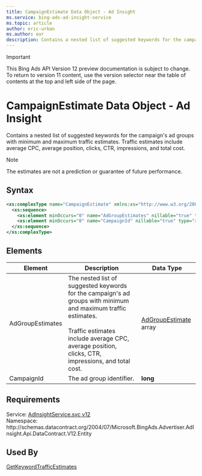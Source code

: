 ```yaml
---
title: CampaignEstimate Data Object - Ad Insight
ms.service: bing-ads-ad-insight-service
ms.topic: article
author: eric-urban
ms.author: eur
description: Contains a nested list of suggested keywords for the campaign's ad groups with minimum and maximum traffic estimates.
---
```

> [!IMPORTANT]
> This Bing Ads API Version 12 preview documentation is subject to change. To return to version 11 content, use the version selector near the table of contents at the top and left side of the page.

# CampaignEstimate Data Object - Ad Insight
Contains a nested list of suggested keywords for the campaign's ad groups with minimum and maximum traffic estimates. Traffic estimates include average CPC, average position, clicks, CTR, impressions, and total cost.

> [!NOTE]
> The estimates are not a prediction or guarantee of future performance.

## Syntax
```xml
<xs:complexType name="CampaignEstimate" xmlns:xs="http://www.w3.org/2001/XMLSchema">
  <xs:sequence>
    <xs:element minOccurs="0" name="AdGroupEstimates" nillable="true" type="tns:ArrayOfAdGroupEstimate" />
    <xs:element minOccurs="0" name="CampaignId" nillable="true" type="xs:long" />
  </xs:sequence>
</xs:complexType>
```

## <a name="elements"></a>Elements

|Element|Description|Data Type|
|-----------|---------------|-------------|
|<a name="adgroupestimates"></a>AdGroupEstimates|The nested list of suggested keywords for the campaign's ad groups with minimum and maximum traffic estimates.<br/><br/>Traffic estimates include average CPC, average position, clicks, CTR, impressions, and total cost.|[AdGroupEstimate](adgroupestimate.md) array|
|<a name="campaignid"></a>CampaignId|The ad group identifier.|**long**|

## Requirements
Service: [AdInsightService.svc v12](https://adinsight.api.bingads.microsoft.com/Api/Advertiser/AdInsight/v11/AdInsightService.svc)  
Namespace: http\://schemas.datacontract.org/2004/07/Microsoft.BingAds.Advertiser.AdInsight.Api.DataContract.V12.Entity  

## Used By
[GetKeywordTrafficEstimates](getkeywordtrafficestimates.md)  
